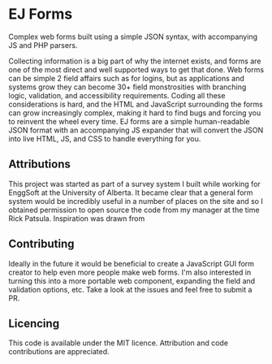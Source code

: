 # EJ Forms
Complex web forms built using a simple JSON syntax, with accompanying JS and PHP parsers.

Collecting information is a big part of why the internet exists, and forms are one of the most direct and well supported
ways to get that done. Web forms can be simple 2 field affairs such as for logins, but as applications and systems grow
they can become 30+ field monstrosities with branching logic, validation, and accessibility requirements. Coding all
these considerations is hard, and the HTML and JavaScript surrounding the forms can grow increasingly complex, making it
hard to find bugs and forcing you to reinvent the wheel every time. EJ forms are a simple human-readable JSON format
with an accompanying JS expander that will convert the JSON into live HTML, JS, and CSS to handle everything for you.

## Attributions
This project was started as part of a survey system I built while working for EnggSoft at the University of Alberta.
It became clear that a general form system would be incredibly useful in a number of places on the site and so I
obtained permission to open source the code from my manager at the time Rick Patsula. Inspiration was drawn from 

## Contributing
Ideally in the future it would be beneficial to create a JavaScript GUI form creator to help even more people make web
forms. I'm also interested in turning this into a more portable web component, expanding the field and validation
options, etc. Take a look at the issues and feel free to submit a PR.

## Licencing
This code is available under the MIT licence. Attribution and code contributions are appreciated.